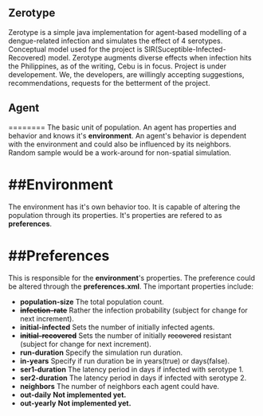 Zerotype
--------
Zerotype is a simple java implementation for agent-based modelling of a dengue-related infection and simulates the effect of 4 serotypes. Conceptual model used for the project is SIR(Suceptible-Infected-Recovered) model. Zerotype augments diverse effects when infection hits the Philippines, as of the writing, Cebu is in focus. Project is under developement. We, the developers, are willingly accepting suggestions, recommendations, requests for the betterment of the project.

## Agent
========
The basic unit of population. An agent has properties and behavior and knows it's **environment**. An agent's behavior is dependent with the environment and could also be influenced by its neighbors. Random sample would be a work-around for non-spatial simulation.

##Environment
=============
The environment has it's own behavior too. It is capable of altering the population through its properties. It's properties are refered to as **preferences**.

##Preferences
=============
This is responsible for the **environment**'s properties. The preference could be altered through the __preferences.xml__. The important properties include:

  * **population-size** The total population count.
  *  ~~**infection-rate**~~ Rather the infection probability (subject for change for next increment).
  *  **initial-infected** Sets the number of initially infected agents.
  *  ~~**initial-recovered**~~ Sets the number of initially ~~recovered~~ resistant (subject for change for next increment).
  * **run-duration** Specify the simulation run duration.
  * **in-years** Specify if run duration be in years(true) or days(false).
  * **ser1-duration** The latency period in days if infected with serotype 1.
  * **ser2-duration** The latency period in days if infected with serotype 2.
  * **neighbors** The number of neighbors each agent could have.
  * **out-daily** __Not implemented yet.__
  * **out-yearly** __Not implemented yet.__